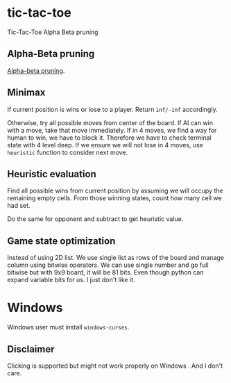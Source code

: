 # tic-tac-toe

Tic-Tac-Toe Alpha Beta pruning

## Alpha-Beta pruning 

[Alpha–beta pruning](https://en.wikipedia.org/wiki/Alpha%E2%80%93beta_pruning).

## Minimax

If current position is wins or lose to a player. Return `inf/-inf` accordingly.

Otherwise, try all possible moves from center of the board. If AI can win with
a move, take that move immediately. If in 4 moves, we find a way for human to
win, we have to block it. Therefore we have to check terminal state with 4
level deep. If we ensure we will not lose in 4 moves, use `heuristic`
function to consider next move.

## Heuristic evaluation

Find all possible wins from current position by assuming we will occupy the
remaining empty cells. From those winning states, count how many cell we had
set.

Do the same for opponent and subtract to get heuristic value.


## Game state optimization

Instead of using 2D list. We use single list as rows of the board and manage
column using bitwise operators. We can use single number and go full bitwise
but with 9x9 board, it will be 81 bits. Even though python can expand variable
bits for us. I just don't like it.

# Windows

Windows user must install `windows-curses`. 

## Disclaimer

Clicking is supported but might not work properly on Windows . And I
don't care.
